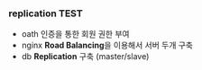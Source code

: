 ### replication TEST

- oath 인증을 통한 회원 권한 부여
- nginx **Road Balancing**을 이용해서 서버 두개 구축
- db **Replication** 구축 (master/slave)
